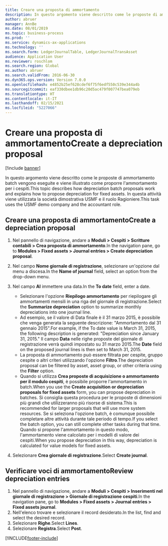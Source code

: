 ```yaml
---
title: Creare una proposta di ammortamento
description: In questo argomento viene descritto come le proposte di ammortamento batch vengono eseguite e viene illustrato come proporre l'ammortamento per i cespiti.
author: abruer
manager: AnnBe
ms.date: 08/01/2019
ms.topic: business-process
ms.prod: ''
ms.service: dynamics-ax-applications
ms.technology: ''
ms.search.form: LedgerJournalTable, LedgerJournalTransAsset
audience: Application User
ms.reviewer: roschlom
ms.search.region: Global
ms.author: abruer
ms.search.validFrom: 2016-06-30
ms.dyn365.ops.version: Version 7.0.0
ms.openlocfilehash: e4852b25ef628cdef6f75f6edf550c539e344a4b
ms.sourcegitcommit: eaf330dbee1db96c20d5ac479f007747bea079eb
ms.translationtype: HT
ms.contentlocale: it-IT
ms.lasthandoff: 02/15/2021
ms.locfileid: "5227066"
---
```

# <a name="create-a-depreciation-proposal"></a><span data-ttu-id="018a8-103">Creare una proposta di ammortamento</span><span class="sxs-lookup"><span data-stu-id="018a8-103">Create a depreciation proposal</span></span>

[!include [banner](../../includes/banner.md)]

<span data-ttu-id="018a8-104">In questo argomento viene descritto come le proposte di ammortamento batch vengono eseguite e viene illustrato come proporre l'ammortamento per i cespiti.</span><span class="sxs-lookup"><span data-stu-id="018a8-104">This topic describes how depreciation batch proposals work and explains how to propose depreciation for fixed assets.</span></span> <span data-ttu-id="018a8-105">In questa attività viene utilizzata la società dimostrativa USMF e il ruolo Ragioniere.</span><span class="sxs-lookup"><span data-stu-id="018a8-105">This task uses the USMF demo company and the accountant role.</span></span>


## <a name="create-a-depreciation-proposal"></a><span data-ttu-id="018a8-106">Creare una proposta di ammortamento</span><span class="sxs-lookup"><span data-stu-id="018a8-106">Create a depreciation proposal</span></span>
1. <span data-ttu-id="018a8-107">Nel pannello di navigazione, andare a **Moduli > Cespiti > Scritture contabili > Crea proposta di ammortamento**.</span><span class="sxs-lookup"><span data-stu-id="018a8-107">In the navigation pane, go to **Modules > Fixed assets > Journal entries > Create depreciation proposal**.</span></span>
2. <span data-ttu-id="018a8-108">Nel campo **Nome giornale di registrazione**, selezionare un'opzione dal menu a discesa.</span><span class="sxs-lookup"><span data-stu-id="018a8-108">In the **Name of journal** field, select an option from the drop-down menu.</span></span>
3. <span data-ttu-id="018a8-109">Nel campo **Al** immettere una data.</span><span class="sxs-lookup"><span data-stu-id="018a8-109">In the **To date** field, enter a date.</span></span>

    - <span data-ttu-id="018a8-110">Selezionare l'opzione **Riepilogo ammortamento** per riepilogare gli ammortamenti mensili in una riga del giornale di registrazione.</span><span class="sxs-lookup"><span data-stu-id="018a8-110">Select the **Summarize depreciation** option to summarize monthly depreciations into one journal line.</span></span>  
    - <span data-ttu-id="018a8-111">Ad esempio, se il valore di Data finale è il 31 marzo 2015, è possibile che venga generata la seguente descrizione: "Ammortamento dal 31 gennaio 2015".</span><span class="sxs-lookup"><span data-stu-id="018a8-111">For example, if the To date value is March 31, 2015, the following description is generated: "Depreciation since January 31, 2015."</span></span> <span data-ttu-id="018a8-112">Il campo **Data** nelle righe proposte del giornale di registrazione verrà quindi impostato su 31 marzo 2015.</span><span class="sxs-lookup"><span data-stu-id="018a8-112">The **Date** field on the proposed journal lines is then set to March 31, 2015.</span></span>  
    - <span data-ttu-id="018a8-113">La proposta di ammortamento può essere filtrata per cespite, gruppo cespite o altri criteri utilizzando l'opzione **Filtro**.</span><span class="sxs-lookup"><span data-stu-id="018a8-113">The depreciation proposal can be filtered by asset, asset group, or other criteria using the **Filter** option.</span></span>  
    - <span data-ttu-id="018a8-114">Quando si utilizza **Crea proposte di acquisizione o ammortamento per il modulo cespiti**, è possibile proporre l'ammortamento in batch.</span><span class="sxs-lookup"><span data-stu-id="018a8-114">When you use the **Create acquisition or depreciation proposals for fixed assets** form, you can propose depreciation in batches.</span></span> <span data-ttu-id="018a8-115">Si consiglia questa procedura per le proposte di dimensioni più grandi che utilizzeranno più risorse di sistema.</span><span class="sxs-lookup"><span data-stu-id="018a8-115">This is recommended for larger proposals that will use more system resources.</span></span> <span data-ttu-id="018a8-116">Se si seleziona l'opzione batch, è comunque possibile completare altre attività durante tale periodo di tempo.</span><span class="sxs-lookup"><span data-stu-id="018a8-116">If you select the batch option, you can still complete other tasks during that time.</span></span> <span data-ttu-id="018a8-117">Quando si propone l'ammortamento in questo modo, l'ammortamento viene calcolato per i modelli di valore dei cespiti.</span><span class="sxs-lookup"><span data-stu-id="018a8-117">When you propose depreciation in this way, depreciation is calculated for value models for fixed assets.</span></span>  

4. <span data-ttu-id="018a8-118">Selezionare **Crea giornale di registrazione**.</span><span class="sxs-lookup"><span data-stu-id="018a8-118">Select **Create journal**.</span></span>

## <a name="review-depreciation-entries"></a><span data-ttu-id="018a8-119">Verificare voci di ammortamento</span><span class="sxs-lookup"><span data-stu-id="018a8-119">Review depreciation entries</span></span>
1. <span data-ttu-id="018a8-120">Nel pannello di navigazione, andare a **Moduli > Cespiti > Inserimenti nel giornale di registrazione > Giornale di registrazione cespiti**.</span><span class="sxs-lookup"><span data-stu-id="018a8-120">In the navigation pane, go to **Modules > Fixed assets > Journal entries > Fixed assets journal**.</span></span>
2. <span data-ttu-id="018a8-121">Nell'elenco trovare e selezionare il record desiderato.</span><span class="sxs-lookup"><span data-stu-id="018a8-121">In the list, find and select the desired record.</span></span>
3. <span data-ttu-id="018a8-122">Selezionare **Righe**.</span><span class="sxs-lookup"><span data-stu-id="018a8-122">Select **Lines**.</span></span>
4. <span data-ttu-id="018a8-123">Selezionare **Registra**.</span><span class="sxs-lookup"><span data-stu-id="018a8-123">Select **Post**.</span></span>



[!INCLUDE[footer-include](../../../includes/footer-banner.md)]